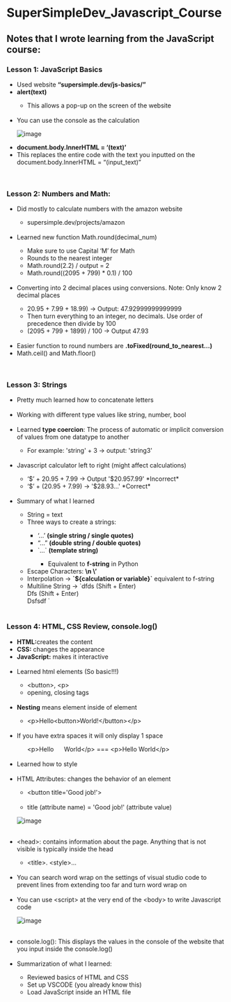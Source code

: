# SuperSimpleDev_Javascript_Course

<h2>Notes that I wrote learning from the JavaScript course:</h2>

<h3>Lesson 1: JavaScript Basics</h3>
<ul>
  <li>Used website <b>“supersimple.dev/js-basics/”</b></li>
  <li><b>alert(text)</b></li>
  <ul>
        <li>This allows a pop-up on the screen of the website</li>
  </ul>
  <br>
  <li>You can use the console as the calculation</li>
  
  ![image](https://github.com/WCARL12/SuperSimpleDev_Javascript_Course/assets/139624156/29556356-104d-40c5-a9e7-25e16e113ca1)
  
  
  <li><b>document.body.InnerHTML = ‘(text)’</b></li>
  <li>This replaces the entire code with the text you inputted on the document.body.InnerHTML = “(input_text)”</li>
</ul>
<br>
<h3>Lesson 2: Numbers and Math:</h3>
<ul>
  <li>Did mostly to calculate numbers with the amazon website</li>
  <ul>
    <li>supersimple.dev/projects/amazon</li>
  </ul>
  <br>
  <li>Learned new function Math.round(decimal_num)</li>
  <ul>
    <li>Make sure to use Capital ‘M’ for Math</li>
    <li>Rounds to the nearest integer</li>
    <li>Math.round(2.2) / output = 2</li>
    <li>Math.round((2095 + 799) * 0.1) / 100</li>
  </ul>
  <br>
  <li>Converting into 2 decimal places using conversions. Note: Only know 2 decimal places</li>
  <ul>
    <li>20.95 + 7.99 + 18.99) -> Output: 47.92999999999999</li>
    <li>Then turn everything to an integer, no decimals.  Use order of precedence then divide by 100</li>
    <li>(2095 + 799 + 1899) / 100 -> Output 47.93</li>
  </ul>
  <br>
  <li>Easier function to round numbers are <b>.toFixed(round_to_nearest…)</b></li>
  <li>Math.ceil() and Math.floor()</li>
</ul>

<br>
<h3>Lesson 3: Strings</h3>
<ul>
  <li>Pretty much learned how to concatenate letters</li>
  <br>
  <li>Working with different type values like string, number, bool</li>
  <br>
  <li>Learned <b>type coercion</b>: The process of automatic or implicit conversion of values from one datatype to another</li>
  <ul>
    <li>For example: 'string' + 3 -> output: 'string3'</li>
  </ul>
  <br>
  <li>Javascript calculator left to right (might affect calculations)</li>
  <ul>
    <li>‘$’ + 20.95 + 7.99 -> Output '$20.957.99' *Incorrect*</li>
    <li>‘$’ + (20.95 + 7.99) -> '$28.93…' *Correct*</li>
  </ul>
  <br>
  <li>Summary of what I learned</li>
    <ul>
      <li>String = text</li>
      <li>Three ways to create a strings:</li>
      <ul>
        <li>‘...’ <b>(single string / single quotes)</b></li>
        <li>“...” <b>(double string / double quotes)</b></li>
        <li>`...` <b>(template string)</b></li>
        <ul>
          <li>Equivalent to <b>f-string</b> in Python</li>
        </ul>
      </ul>
      <li>Escape Characters: <b>\n \’</b></li>
      <li>Interpolation -> <b>`${calculation or variable}`</b> equivalent to f-string</li>
      <li>Multiline String -> `dfds  (Shift + Enter)<br>
Dfs (Shift + Enter) <br>
Dsfsdf ` 
</li>
<br>
    </ul>
</ul>
<h3>Lesson 4: HTML, CSS Review, console.log()</h3>

<ul>
  <li><b>HTML:</b>creates the content</li>
  <li><b>CSS:</b> changes the appearance</li>
  <li><b>JavaScript:</b> makes it interactive</li>
  <br>
  <li>Learned html elements (So basic!!!)</li>
  <ul>
    <li>&lt;button&gt;, &lt;p&gt;</li>
    <li>opening, closing tags</li>
  </ul>
  <br>
  <li><b>Nesting</b> means element inside of element</li>
  <ul>
    <li>&lt;p&gt;Hello&lt;button&gt;World!&lt;/button&gt;&lt;/p&gt;</li>
  </ul>
  <br>
  <li>If you have extra spaces it will only display 1 space</li>
  <ul>
    &lt;p&gt;Hello&nbsp;&nbsp;&nbsp;&nbsp;&nbsp;&nbsp;World&lt;/p&gt; === &lt;p&gt;Hello World&lt;/p&gt;
  </ul>
  <br>
  <li>Learned how to style</li>
  <br>
  <li>HTML Attributes: changes the behavior of an element</li>
  <ul>
    <li>
      &lt;button title='Good job!'&gt;
    </li>
  <br>
    <li>
      title (attribute name) = 'Good job!' (attribute value)
    </li>
  </ul>
  
  ![image](https://github.com/WCARL12/SuperSimpleDev_Javascript_Course/assets/139624156/88dbb235-41b1-4370-b896-521a1483d224)
  
  <br>
  <li>&lt;head&gt;: contains information about the page. Anything that is not visible is typically inside the head</li>
  <ul>
    <li>&lt;title&gt;. &lt;style&gt;...</li>
  </ul>
  <br>
  <li>You can search word wrap on the settings of visual studio code to prevent lines from extending too far and turn word wrap on</li>
  <br>
  <li>You can use &lt;script&gt; at the very end of the &lt;body&gt; to write Javascript code</li>
  
  ![image](https://github.com/WCARL12/SuperSimpleDev_Javascript_Course/assets/139624156/fbfb4dde-f737-4108-a4c0-e55945c56da0)

  <br>
<li>console.log(): This displays the values in the console of the website that you input inside the console.log()</li>
  <br>
<li>Summarization of what I learned:</li>
<ul>
  <li>Reviewed basics of HTML and CSS</li>
  <li>Set up VSCODE (you already know this)</li>
  <li>Load JavaScript inside an HTML file <script>, onclick=’’ </li>
  <li>Comments</li>
  <li>Console.log()</li>
	<br>
</ul>
</ul>

<h3>Lesson 5 Variables:</h3>
<ul>
  <li>What is a variable?</li>
  <ul>
    <li>A variable is a container where we can save a value and use it later</li>
  </ul>
  <br>
  <li>Ways to create variables:</li>
  <ul>
    <li>let x = 1</li>
    <li>const = 2</li>
    <li>var = 3</li>
  </ul>
  <br>
  <li>Variable Rules:</li>
  <ul>
    <li>Can't use special words / reserved words</li>
    <li>Can’t start with a number</li>
    <li>Can’t use special characters except: $ _</li>
  </ul>
  
  ![image](https://github.com/WCARL12/SuperSimpleDev_Javascript_Course/assets/139624156/40d3dd8c-f298-40f4-a10a-6bb9cf2eccc9)

![image](https://github.com/WCARL12/SuperSimpleDev_Javascript_Course/assets/139624156/421ad0fc-3ece-48ce-9e51-a4877b840ceb)

<li><b>;</b> means the end of an instruction</li>
<ul>
  <li>let x = 12; console.log(x); console.log(‘hello’);</li>
</ul>
  <br>
<li>Creating and reassigning variables</li>
<ul>
  <li>Creating variables -> let y = ‘Hello’;</li>
  <li>Reassigning variables -> y = ‘World’</li>
  <li>Note you do not need to use the “let” again if you want to reassign a new value inside a variable. “let” is for assigning new variables that has not been created yet.</li>
</ul>
  <br>
<li>Learned how to make buttons interactive in the website using Javascript ‘onclick’ and ‘variables’:</li>

![image](https://github.com/WCARL12/SuperSimpleDev_Javascript_Course/assets/139624156/7e52074a-0403-4adf-b0ad-7859671c0afa)

<li>Variable Re-assignment Shortcuts</li>

![image](https://github.com/WCARL12/SuperSimpleDev_Javascript_Course/assets/139624156/c1855d4e-5103-4b95-8c98-1a591473dd8f)

  <br>
<li>Naming Conventions:</li>

![image](https://github.com/WCARL12/SuperSimpleDev_Javascript_Course/assets/139624156/62ff9c32-3ec7-4018-b86d-8cf7da36efd5)

Note: Can't use kebab-case for Javascript. The standard for Javascript is camelCase
<br>
<li>Last thing I learned was "typeof"</li>
<ul>
  <li>console.log(typeof(variable))</li>
</ul>
<br>
<li>Summary of the lesson:</li>
<ul>
  <li>Variables = a way to store values</li>
  <li>Re-assign a variable</li>
  <li>Created the Cart Quantity feature</li>
  <li>Shortcuts for re-assigning a variable</li>
  <li>Naming conventions and best practices</li>
  <li>3 ways to create a variable: let, const, var</li>
</ul>
<br>
</ul>

<h3>Lesson 6: Booleans and If-Statements</h3>
<ul>
  <li>What are Booleans?</li>
  <ul>
    <li>Booleans are another type of value</li>
    <li>There are only 2 boolean values:</li>
    <ul>
      <li>True</li>
      <li>False</li>
    </ul>
  </ul>
  <br>
  <li>What is the purpse of booleans?</li>
  <ul>
    <li>A boolean value represents whether something is true or false.</li>
    <ul>
      <li>console.log(3 < 5) -> Output = true</li>
      <li>console.log(3 > 5) -> Output = false</li>
      <li>console.log(typeof(true)) -> Output = boolean</li>
    </ul>
  </ul>
          <br>
        <li>Learned <b>Comparison Operators</b></li>
        <ul>
          <li><b>Note:</b> The “==” operator compares the values on both sides and returns true if they are equal, <b>even if their types are different.</b></li>
          <ul><li>For example: 1 == ‘1’; // true</li></ul>
          <li><b>Note:</b> The “===” operator checks if the values are equal, but it also <b>checks if their types are the same.</b></li>
          <ul>
            <li>For example: 1 === '1'; // false</li>
          </ul>
        </ul>
          <br>
        
![image](https://github.com/WCARL12/SuperSimpleDev_Javascript_Course/assets/139624156/eb3a9f77-3042-4c1c-b673-a378e5b10a26)

  <br>
  <li><b>Order of Operations:</b></li>
  <br>

  ![image](https://github.com/WCARL12/SuperSimpleDev_Javascript_Course/assets/139624156/77a62b2c-4309-4c47-adac-feb93dd4bdb1)

  <li>console.log(3 > 5 - 5)</li>
  <ul>
    <li>This would first do the operation 5 - 5 then do the comparison 3 > 0
</li>
  </ul>
  <li>Comparison Operators have a <b>lower priority</b> than arithmetic operators</li>
  <br>
  <li><b>If Statements</b></li>
  <ul>
    <li>Lets us write multiple group of code and then decide which code to run</li>    
  <br>    
    
![image](https://github.com/WCARL12/SuperSimpleDev_Javascript_Course/assets/139624156/86140af7-5f10-4b9b-911e-8afd2d4876ad)
    <li>Using if-statements if you are old enough to drive:</li>
  <br>    
      ![image](https://github.com/WCARL12/SuperSimpleDev_Javascript_Course/assets/139624156/f2f23925-9ca4-4f6d-b09d-a75678d969d6)    

  </ul>
  <li>Any variable created inside {...} will only exist inside the { ... }</li>
  
![image](https://github.com/WCARL12/SuperSimpleDev_Javascript_Course/assets/139624156/ff827b3f-94db-4a80-91aa-8d07143c815d)

<p>This will result in error since the x variable is only available inside the { … } brackets
It is a local variable not a global variable.
</p>
<br>
  <li><b>Scope</b></li>
  <ul>Allows to avoid naming conflicts like similar to local and global variables</ul>
  <br>
  <li>Learned how to create rock paper scissors</li>\
  
  ![image](https://github.com/WCARL12/SuperSimpleDev_Javascript_Course/assets/139624156/7ae733cf-d769-4efa-ba50-1f0f2ff6dd97)

<li><b>Algorithm</b></li>
<ul>
  <li>An algorith is a set of steps to complete a task or solve a problem</li>
</ul>
<br>
<li><b>Math.random()</b></li>
<ul>
  <li>Displays a random floating number between 0 - 1</li>
  <li>Cannot change the value that goes up to or between like 1 - 10</li>
</ul>
<br>
<li><b>Logical Operators:</b></li>
<ul>
  <li><b>&& (AND operator)</b></li>
  <ul>
    <li><b>Both / all conditions must be True</b> in order to be True</li>
    <li>console.log(8 > 5 &&  7< 10) // True</li>
    <li>console.log(1 > 10 && 12 > 10) // False</li>
  </ul>
    <li><b>||</b> (OR operator)</li>
      <ul>
        <li><b>Only one condition of the condition or more must be true</b> in order to be true</li>
        <li>console.log(8 > 2 || 12 < 9) // True</li>
        <li>console.log(9 < 2 || ‘Carl’ === ‘Wico’) // False</li>
      </ul>
    <li><b>!</b> (NOT operator)</li>
      <ul>
        <li>Makes the value the opposite</li>
        <li>console.log(!true) // false</li>
        <li>console.log(!(12 > 2)) // False</li>
        <li>console.log(12 !== 9) // True</li>
      </ul>
          <br>
</ul>
  <li><b>Truthy Value</b></li>
          <ul>
            <li>A value that behaves just like true</li>
          </ul>
          <p>If (3){<br>
	console.log(‘Truthy’)<br>
} // Output is Truthy 
</p>

<li><b>Falsy value</b></li>
<ul>
	<li>A value that behaves just like false</li>
</ul>
<p>If (0){<br>
	console.log(‘Truthy’)<br>
} // No output 
</p>

![image](https://github.com/WCARL12/SuperSimpleDev_Javascript_Course/assets/139624156/381a7240-780d-42ad-88ff-45d6767cc169)
<br>
<li>Truthy and Falsy used for example IRL </li>

![image](https://github.com/WCARL12/SuperSimpleDev_Javascript_Course/assets/139624156/44d323c2-1d18-4c2d-b825-11fe4eafaff8)

<li><b>Shortcuts for If-Statements</b></li>

![image](https://github.com/WCARL12/SuperSimpleDev_Javascript_Course/assets/139624156/7e91e2e1-5eb9-47b5-a9f2-cf8bbdaeb172)

<li><b>Ternary Operator Example:</b></li>
<ul>
	<li>true ? console.log('truthy') : console.log('falsy')</li>

 ![image](https://github.com/WCARL12/SuperSimpleDev_Javascript_Course/assets/139624156/2dacb861-95b0-4580-b507-6f29dd2af211)

<li>let points = 110;<br>
Let type = points > 100 ? ‘gold’ : ‘silver’ ; 
</li>

![image](https://github.com/WCARL12/SuperSimpleDev_Javascript_Course/assets/139624156/23998a43-84dd-4e45-bb6a-4587f6b6b406)

<li>var result = (x > 10) ? "greater than 10" : (x < 5) ? "less than 5" : "between 5 and 10";</li>
</ul>
<br>
<li><b>Guard Operator</b></li>
<br>

![image](https://github.com/WCARL12/SuperSimpleDev_Javascript_Course/assets/139624156/9d081245-c298-447c-a836-4e91c0eac1eb)

<ul>
	<li>Similar to: </li>
	<li>Note if the value on the left is already false, it will not have to check the right one if it is true or false since AND operator both needs to be true in order to be true</li>
<li><b>This is a Short Circuit Evaluation</b></li>
</ul>

![image](https://github.com/WCARL12/SuperSimpleDev_Javascript_Course/assets/139624156/126f9c62-0bc1-44f6-a77f-560070d8d36d)



<li><b>Default Operator ||</b></li>
<br>

![image](https://github.com/WCARL12/SuperSimpleDev_Javascript_Course/assets/139624156/f30dc35f-0076-4bab-8d07-585d71c31cf1)

<ul>
	<li>Good for getting default values if there is no decision by the user.</li>
	<br>
</ul>

<h3>Lesson 7: Functions</h3>
<li>What is a function?</li>
<ul>
	<li>A function lets us reuse code</li>
</ul>
<br>
<li>Rules for funciton names:</li>

![image](https://github.com/WCARL12/SuperSimpleDev_Javascript_Course/assets/139624156/4e9e92e4-050f-4b27-bcec-49fad25c20b1)

<li>It is best practice to use camelCase for naming functions</li>
<br>
<li><b>Variable scope exists in functions as well.</b> Any variable that is created inside a function is only accessible inside of that function (local variable). Anything outside is global variable</li>
<br>
<li>Any variable between {...}, only exist between the {...}</li>
<br>
<li><b>Return Statement</b></li>
<ul>
	<li>Lets us get a value out of a function</li>
	<li>When we use a return statement, it ends the function immediately</li>


![image](https://github.com/WCARL12/SuperSimpleDev_Javascript_Course/assets/139624156/c6ba7cdf-5de5-45c3-9a81-762362bf492e)

![image](https://github.com/WCARL12/SuperSimpleDev_Javascript_Course/assets/139624156/d897b30f-23d8-4110-a31f-27e90bc3aa9e)

<li>The second image above, the value it will return is undefined</li>
</ul>
<br>
<li><b>Parameter</b></li>
<ul>
	<li>Allows a value to put into a function</li>
</ul>

![image](https://github.com/WCARL12/SuperSimpleDev_Javascript_Course/assets/139624156/3bedd21c-3ccf-4758-bb88-e088569cea45)

<li><b>Rules for Parameter Names:</b></li>

![image](https://github.com/WCARL12/SuperSimpleDev_Javascript_Course/assets/139624156/56bf89b9-4bc1-427f-a1a3-9e5d3cd074f8)

<li><b>Arguments</b></li>
<ul>
	<li>Arguments are the values you specifically give the function when you can call it.</li>
	<li>calculateTax(<b>argument</b>)</li>
</ul>
<p><b>Note:</b> If you did not give a value for a function that needs a argument, the value will be undefined but the function will still run</p>

![image](https://github.com/WCARL12/SuperSimpleDev_Javascript_Course/assets/139624156/5ccbb42b-2c4d-4a9d-bc25-8f0299562c0a)

<li><b>Parameter default value</b></li>
<ul>
	<li>You can also give parameters in the function a default value</li>
</ul>

![image](https://github.com/WCARL12/SuperSimpleDev_Javascript_Course/assets/139624156/13fc356c-8301-4d25-99e1-bbd32a1d0a55)

<li>You can also call functions inside a function in Javascript</li>
<br>
<li><b>Summary of the lesson</b></li>
<ul>
	<li>Functions = let us reuse code</li>
	<li>Return = gets a value out of a function</li>
	<li>Parameter = put values into a function</li>
	<br>
</ul>
<h3>Lesson 8: Objects</h3>
<li><b>What is an Object?</b></li>
<ul>
	<li>An object groups multiple values together</li>
	<li>Use multiple values together.</li>
	<li>Property Value pair</li>
	<li>An object is also another type of value</li>
	
</ul>
<br>
<li><b>Why do we use Objects?</b></li>
<ul>
	<li>Make our code more organized</li>
	<li>Allows to group variables into one object (encapsulation)</li>
</ul>
<br>
<li><b>Example of Object in Javascript:</b></li>

![image](https://github.com/WCARL12/SuperSimpleDev_Javascript_Course/assets/139624156/14fc3b48-5451-46f8-83d2-bfc301d5c57c)

![image](https://github.com/WCARL12/SuperSimpleDev_Javascript_Course/assets/139624156/9fbd4857-440e-40e6-92a4-5d7b8cee56f4)

<li><b>Changing the value inside of an object</b></li>
<ul>
	<li>Use <b>Dot Notation</b></li>
	<ul>
		<li>console.log(object_name.property)</li>
	</ul>
	<br>
	<li>Use <b>Bracket Notation</b></li>
	<ul>
		<li>console.log(object_name[‘property’])</li>
		<li>Lets us use properties that don’t work with dot notation</li>
		<li>For example: <b>console.log(product.delivery-time) will not work</b> because Javascript thinks you are using the arithmetic operator “ <b>-</b> ”.</li>
		<li>console.log(product.[“delivery-time”]) <b>will work</b></li>
	</ul>
	<br>
	<li>If you access a property that does not exist it will return as undefined</li>
</ul>

![image](https://github.com/WCARL12/SuperSimpleDev_Javascript_Course/assets/139624156/08b25fba-f517-4a6e-a6db-cb7397c65ee4)

<li>Bracket Notation Objects Example:</li>
<ul>Note that the first image below will create a syntax error while the second and third image works fine</ul>

![image](https://github.com/WCARL12/SuperSimpleDev_Javascript_Course/assets/139624156/9f3c8bc6-22ea-47fb-8cc5-6e5b00a9f9b3)

![image](https://github.com/WCARL12/SuperSimpleDev_Javascript_Course/assets/139624156/f9cda9a9-a06c-4458-b144-c2fe68485ec8)

![image](https://github.com/WCARL12/SuperSimpleDev_Javascript_Course/assets/139624156/bc0eb0ab-368a-432e-b317-a4b545f66eda)

<li><b>Adding a new property inside an object</b></li>
<ul>
	<li>objectName.newPropertyName = newValue</li>
</ul>

![image](https://github.com/WCARL12/SuperSimpleDev_Javascript_Course/assets/139624156/b04e4483-cab1-4d65-a057-4d57426913ee)

<li><b>Nested Object</b></li>
<ul>
	<li>Allows to create objects inside of an object</li>
</ul>

![image](https://github.com/WCARL12/SuperSimpleDev_Javascript_Course/assets/139624156/907738f3-4ea1-474d-b164-a260c25bc232)

<li>Accessing values inside of nested object</li>
<ul>
	<li><b>console.log(product2.rating.count)</b></li>
	<li><b>console.log(product2[“rating”][“count”])</b></li>
</ul>
<br>
<li><b>Functions inside an object</b></li>

![image](https://github.com/WCARL12/SuperSimpleDev_Javascript_Course/assets/139624156/fa15294c-97a2-4d7d-bc42-8830a7b52b4c)

<li>A function inside of an object is called a <b>method</b></li>
<ul>
	<li>An example of a method is Math.random(), console.log() </li>
</ul>

![image](https://github.com/WCARL12/SuperSimpleDev_Javascript_Course/assets/139624156/0dd9a1e6-3618-4510-b41e-b9a5391d1078)

<li>Learned 2 more built-in objects</li>
<ul>
	<li><b>JSON</b></li>
	<li><b>localStorage</b></li>
</ul>
<li><b>JSON</b></li>
<ul>
	<li>A Javascript Object Notation</li>
	<li>A syntax</li>
	<li><b>Similar to Javascript object</b></li></li>
	<li><b>But has less features</b></li>
	<li>All property <b>must use double quotes</b></li>
	<li>JSON <b>does not support functions</b></li>
</ul>
<li><b>JSON syntax can be understood by almost all programming languages and it is more universal</b></li>

![image](https://github.com/WCARL12/SuperSimpleDev_Javascript_Course/assets/139624156/3359426b-263d-4635-8275-ceb129afa61c)

<li><b>When do we use JSON?</b></li>
<ul>
	<li>When we send data between computers that might use different programming languages</li>
	<li>When we store data</li>
</ul>
<li>Built-in JSON Object</li>
<ul>
	<li>Convert: JavaScript Object -> JSON</li>
	<ul>
		<li><b>JSON.stringify(objectToConvertToJSON)</b></li>
	</ul>
	<li>Convert: JSON -> Javascript Object</li>
	<ul>
		<li><b>JSON.parse(jsonStringToConvertToJavascript)</b></li>
	</ul>
 	<li>Note you do not need to stringify a value if it is already a string only if it is not a string like an object then you have to stringify it</li>
	
</ul>

![image](https://github.com/WCARL12/SuperSimpleDev_Javascript_Course/assets/139624156/8850bb9e-1b3c-4c63-b5bf-135705b0eee3)

<li>Built-in object <b>localStorage</b></li>
<ul>
	<li>Save values more permanently</li>
	<li>The problem is variables are temporary</li>
	<li>If we refresh / close the page, all the variables are deleted</li>
	<li>localStorage only supports strings</li>
</ul>
<br>
<li><b>localStorage.setItem(“giveAccessName”, valueToSave)</b></li>
<ul>
	<li>This saves the value in the storage</li>
</ul>
<br>
<li><b>localStorage.getItem("getAccessNameStorage")</b></b></li>
<ul>
	<li>Gets the value inside the local storage</li>
</ul>
<br>
<li><b>localStorage.removeItem(“removeAccessNameStorage”)</b></li>
<ul>
	<li>Good for resetting a value like a cart or a score</li>
	<li>Note: You also need to <b>handle the null value</b> that comes with removing a local storage value
</li>
</ul>
<br>

![image](https://github.com/WCARL12/SuperSimpleDev_Javascript_Course/assets/139624156/3ea0beb7-d67d-46d2-813d-a0b30fd2e3ea)

<li><b>null vs undefined</b></li>

![image](https://github.com/WCARL12/SuperSimpleDev_Javascript_Course/assets/139624156/a3f35b94-540b-435a-9777-07cebe0aa1ee)

<br>
<li><b>Auto-Boxing</b></li>
<ul>
	<li>This happens when strings are automatically wrap in an object</li>
	<li>Auto-Boxing also <b>works with values like numbers and booleans</b>but <b>does not with null and undefined</b></li>
</ul>

![image](https://github.com/WCARL12/SuperSimpleDev_Javascript_Course/assets/139624156/22cae8ec-1415-4e16-b3e8-4bbb8bb04cbe)

![image](https://github.com/WCARL12/SuperSimpleDev_Javascript_Course/assets/139624156/eb57fd5d-8ce2-4ca2-b52e-ba92454503ab)

<p>This is an example of Auto-Boxing. Javascript puts the string ‘hello’ as an object and can give it <b>property .length and method like .toUpperCase()</b>
</p>
<br>
<li><b></b>Objects are references</li>
<ul>
	<li>The object is somewhere else in the computer’s memory</li>
	<li>When using const as a way to make a object you cannot change the reference but you can change the values inside of it</li>
</ul>

![image](https://github.com/WCARL12/SuperSimpleDev_Javascript_Course/assets/139624156/30d96dc3-2a5e-4d34-b5f2-b5d21ab79fec)

<li>The image below is, the variable object2 copies reference of object1</li>

![image](https://github.com/WCARL12/SuperSimpleDev_Javascript_Course/assets/139624156/025137f6-b2c4-4827-a923-9839db7fa9aa)

<li>Note if you change the values inside of object1 the values for object2 will change as well since they both have the same reference. The output below will be Good job! For both </li>

![image](https://github.com/WCARL12/SuperSimpleDev_Javascript_Course/assets/139624156/b0a0c748-4c70-469b-8712-fff6b98e12bc)

<li>If you create another object that does not have the same reference or memory like the one below and compare them if they are the same. The boolean output will be false. <b>You are comparing the references, not the values inside.</b></li>

![image](https://github.com/WCARL12/SuperSimpleDev_Javascript_Course/assets/139624156/5e463989-c5b2-4ad6-b8fc-228d6a3a87be)

<li><b>Shortcuts for Objects:</b></li>
<br>
<li><b>Destructuring</b></li>
<ul>
	<li>Easier way to take properties out of an object</li>
</ul>

![image](https://github.com/WCARL12/SuperSimpleDev_Javascript_Course/assets/139624156/7963fb43-758e-455a-b355-4d71c23e1778)

<br>
<li><b>Shorthand Property Shortcut</b></li>

![image](https://github.com/WCARL12/SuperSimpleDev_Javascript_Course/assets/139624156/299dbeec-3b23-4c26-9e02-f55f56cee3a3)

<p><b>Note:</b>There is already a variable (message) that was created from destructuring shortcut</p>
<br>
<li><b>Shorthand Method Shortcut</b></li>

![image](https://github.com/WCARL12/SuperSimpleDev_Javascript_Course/assets/139624156/7573e7df-ccfa-44b3-a411-cf66226b0b3e)

<li><b>Summary of what I learned:</b></li>
<ul>
	<li>Objects - group related values together</li>
	<li>Added a score to Rock Paper Scissors</li>
	<li>Built-in objects (JSON, localStorage)</li>
	<li>More details (null, auto-boxing, references)</li>
	<li>Shortcuts (destructuring, shorthand property, shorthand method)</li>
</ul>
<h3>Lesson 9: Document Object Model (DOM)</h3>
<li>DOM is another built in object</li>
<ul>
	<li>Document Object</li>
	<li><b>document.body.innerHTML</b> = 'hello' // <body></li>
	<li><b>document.title</b> = ‘Good Job! // <title>’</li>
</ul>
		<br>
		<li>The document objects represents / models the webpage</li>
		<li>document also has methods</li>
		<ul>
			<li>document.querySelector(‘buttons’)</li>
		</ul>
	<br>
	<li>We can have html elements inside Javascript</li>
		<ul>
			<li><b>document.body.innerHTML</b> = ‘Changed’</li>
			<li><b>document.body.innerHTML</b> = ‘<button>Hello</button’</li>
		</ul>
	<br>
	<li>The DOM combines JavaScript and HTML together</li>
	<br>
	<li>console.log(document.body.innerHTML)</li>
		<ul>
			<li>This displays all the elements inside the body of HTML</li>
		</ul>
				
  ![image](https://github.com/WCARL12/SuperSimpleDev_Javascript_Course/assets/139624156/cc05ea95-dba8-4d37-9dc3-d8ebcf0e14da)

<li><b>document.querySelector(“element”)</b></li>
	<ul>
		<li>Lets us get any element from the page and put it inside a Javascript</li>
	</ul>

 ![image](https://github.com/WCARL12/SuperSimpleDev_Javascript_Course/assets/139624156/1f9c6315-602b-4b17-99aa-f65f388b6d5d)

<li>
HTML element also has properties like innerHTML which lets us see the values it holds
</li>

![image](https://github.com/WCARL12/SuperSimpleDev_Javascript_Course/assets/139624156/a0776ba2-5e5b-4313-8c9c-f778a200cbe1)

<p>
The output for the image above is “Hello”
</p>
<li>Changing the value inside a html element</li>

![image](https://github.com/WCARL12/SuperSimpleDev_Javascript_Course/assets/139624156/34ac8e86-8d37-486c-83e2-1d8c6b12ffba)

<p>
This now change the value of ‘Hello’ to ‘Changed’
</p>
<br>
<li>Note if you have 2 buttons and you did document.querySelector(“buttons”).innerHTML = ‘Changed’; <b>You will only change the value of the first button, not every button you have created.</b></li>

![image](https://github.com/WCARL12/SuperSimpleDev_Javascript_Course/assets/139624156/4f51356d-96ad-4c66-adaf-407ed342ba31)

![image](https://github.com/WCARL12/SuperSimpleDev_Javascript_Course/assets/139624156/5c5a6946-673a-4241-91e9-683ed4dff290)

<li>Using document.querySelector().innerhtml to target a element’s class</li>
<ul>
	<li>Add “ <b>.</b> ” <b>/ dot</b> at the very start of the ( ) to target the class of an element</li>
</ul>

![image](https://github.com/WCARL12/SuperSimpleDev_Javascript_Course/assets/139624156/a51a21fc-518e-4265-9bfa-d084ed5b518a)

<li>It is better to add “<b>js-</b>”for class elements you want to target in your JavaScript</li>
<br>
<li>Storing a HTML element inside a variable in JavaScript</li>
<ul>
	<li>It is also good practice to end in a ‘Element’ / “Elem”at the end of a variable name to show that it is an element variable</li>
</ul>

![image](https://github.com/WCARL12/SuperSimpleDev_Javascript_Course/assets/139624156/658ec1a9-a7d6-4fee-b69f-f949a178bcc0)

<li>
Learned how to to the youtube subscribe button with JavaScript’s interactivity
</li>

![image](https://github.com/WCARL12/SuperSimpleDev_Javascript_Course/assets/139624156/c0f92a3a-e1c4-4b98-bf04-17444fcf158c)

<li><b>Note for Javascript Interactivity</b></li>
<ul>
	<li>When assigning a html element to a variable, use a document.querySelector(). Do not add the .innerHTML <b>but assign the entire object of querySelector()</b></li>
	<li>When comparing if the element’s text is true <b>use .InnerText to compare</b> if it is what it is without the extra space. If you use innerHTML it will compare the text with the space which is most likely end up false</li>
	<li>If you want to change the value inside the HTML element <b>use the .innerHTML to change the value inside</b></li>
</ul>
<br>
<li>Recommend to use functions to make the code much more organized
</li>
<br>
<li><b>htmlVariable.value</b></li>
<ul>
	<li>This allows you to get the value from an input</li>
</ul>

![image](https://github.com/WCARL12/SuperSimpleDev_Javascript_Course/assets/139624156/3eee0c0f-0c04-4e01-8e0b-720b48abf802)

<li>Whenever we get a value from the DOM, the value will be a string.</li>
<ul>
	<li>If you are going to do a calculation and the value is a string then you can use the Number() to change the type of the value.</li>
</ul>

![image](https://github.com/WCARL12/SuperSimpleDev_Javascript_Course/assets/139624156/3cd2b700-ea77-4e41-803f-0f6389c4b56b)

<li>Learned new attribute <b>onkeydown=””</b></li>
<ul>
	<li>This is an event listener and make you see what is being typed when the user is typing</li>
	<li>You can console.log(event) which is an object that is provided for you to see the different types of attributes when the user is typing.</li>
	<li>event.key will display what the user is typing down for the input in the console</li>
	<li>There is also a onkeyup which happens when a key is pressed and released</li>
</ul>

![image](https://github.com/WCARL12/SuperSimpleDev_Javascript_Course/assets/139624156/9ce92daf-078c-4580-8c1e-631fa7a0b562)

![image](https://github.com/WCARL12/SuperSimpleDev_Javascript_Course/assets/139624156/a80af18f-9e9d-4f45-acd2-65a516714729)

<li>Also learned variable.style.display = ‘none’</li>
<li>Also learned variable.style.display = ‘block’</li>

![image](https://github.com/WCARL12/SuperSimpleDev_Javascript_Course/assets/139624156/a210622a-f01d-4d74-9309-abdcc09f8f8a)

![image](https://github.com/WCARL12/SuperSimpleDev_Javascript_Course/assets/139624156/0244e762-9006-4ed8-8d06-3ebeea22b676)

<li>Different attributes you can use for Event Listeners
</li>

![image](https://github.com/WCARL12/SuperSimpleDev_Javascript_Course/assets/139624156/888f65fd-40e1-4e89-a789-64d6e13b70e0)

<li>Unnecessary information “window” object</li>
<ul>
	<li>You can also use window.console.log()</li>
	<li>window.alert()</li>
</ul>
<br>
<li><b>Summary of the lesson:</b></li>
<ul>
	<li>Document Object Model (DOM)</li>
	<li>document.querySelector(...)</li>
	<li>.innerHTML</li>
	<li>.innerText</li>
	<li>3 projects using the DOM</li>
	<li>onkeydown=”...”</li>
	<li>More details about strings + window object</li>
</ul>
</ul>

